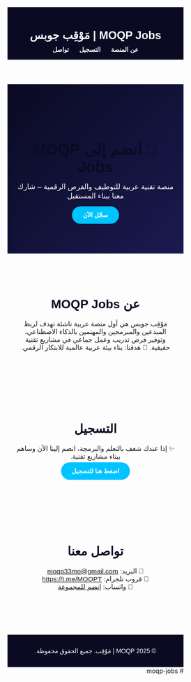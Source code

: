 <!DOCTYPE html>
<html lang="ar" dir="rtl">
<head>
  <meta charset="UTF-8">
  <meta name="viewport" content="width=device-width, initial-scale=1.0">
  <title>MOQP Jobs | مَوْقِب جوبس</title>
  <style>
    * {
      margin: 0;
      padding: 0;
      box-sizing: border-box;
      font-family: "Tahoma", sans-serif;
    }

    body {
      background: #f4f7fb;
      color: #222;
      line-height: 1.6;
    }

    header {
      background: #0a0a23;
      color: #fff;
      padding: 15px 30px;
      text-align: center;
    }

    header h1 {
      font-size: 1.8em;
    }

    nav {
      margin-top: 10px;
    }

    nav a {
      color: #fff;
      text-decoration: none;
      margin: 0 10px;
      font-weight: bold;
    }

    nav a:hover {
      color: #00c4ff;
    }

    .hero {
      text-align: center;
      padding: 80px 20px;
      background: linear-gradient(135deg, #0a0a23, #1a1a50);
      color: #fff;
    }

    .hero h2 {
      font-size: 2.5em;
      margin-bottom: 15px;
    }

    .hero p {
      font-size: 1.2em;
      margin-bottom: 25px;
    }

    .btn {
      background: #00c4ff;
      color: #fff;
      padding: 12px 25px;
      border-radius: 25px;
      text-decoration: none;
      font-weight: bold;
      transition: 0.3s;
    }

    .btn:hover {
      background: #0088cc;
    }

    section {
      padding: 60px 20px;
      text-align: center;
    }

    section h2 {
      font-size: 2em;
      margin-bottom: 20px;
      color: #0a0a23;
    }

    section p {
      max-width: 600px;
      margin: auto;
      font-size: 1.1em;
    }

    footer {
      background: #0a0a23;
      color: #fff;
      text-align: center;
      padding: 15px;
      margin-top: 40px;
    }
  </style>
</head>
<body>
  <!-- الهيدر -->
  <header>
    <h1>MOQP Jobs | مَوْقِب جوبس</h1>
    <nav>
      <a href="#about">عن المنصة</a>
      <a href="#register">التسجيل</a>
      <a href="#contact">تواصل</a>
    </nav>
  </header>

  <!-- بانر ترحيب -->
  <section class="hero">
    <h2>🚀 انضم إلى MOQP Jobs</h2>
    <p>منصة تقنية عربية للتوظيف والفرص الرقمية – شارك معنا ببناء المستقبل</p>
    <a href="https://docs.google.com/forms/d/1OFc5ZTh8h0p3NVNV8dWriz-XZPrhm5TlmWkSt_mTUGA/viewform" class="btn">سجّل الآن</a>
  </section>

  <!-- عن المنصة -->
  <section id="about">
    <h2>عن MOQP Jobs</h2>
    <p>
      مَوْقِب جوبس هي أول منصة عربية ناشئة تهدف لربط المبدعين والمبرمجين والمهتمين بالذكاء الاصطناعي،
      وتوفير فرص تدريب وعمل جماعي في مشاريع تقنية حقيقية.  
      🎯 هدفنا: بناء بيئة عربية عالمية للابتكار الرقمي.
    </p>
  </section>

  <!-- التسجيل -->
  <section id="register">
    <h2>التسجيل</h2>
    <p>✨ إذا عندك شغف بالتعلم والبرمجة، انضم إلينا الآن وساهم ببناء مشاريع تقنية.</p>
    <br>
    <a href="https://docs.google.com/forms/d/1OFc5ZTh8h0p3NVNV8dWriz-XZPrhm5TlmWkSt_mTUGA/viewform" class="btn">اضغط هنا للتسجيل</a>
  </section>

  <!-- التواصل -->
  <section id="contact">
    <h2>تواصل معنا</h2>
    <p>📩 البريد: <a href="mailto:moqp33mo@gmail.com">moqp33mo@gmail.com</a></p>
    <p>📢 قروب تلجرام: <a href="https://t.me/MOQPT">https://t.me/MOQPT</a></p>
    <p>💬 واتساب: <a href="https://chat.whatsapp.com/IYJXV9DYemb8PgelxU0mQw">انضم للمجموعة</a></p>
  </section>

  <!-- الفوتر -->
  <footer>
    <p>© 2025 MOQP | مَوْقِب. جميع الحقوق محفوظة.</p>
  </footer>
</body>
</html># moqp-jobs
